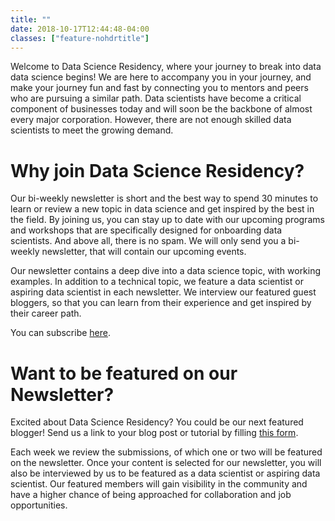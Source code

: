 ```yaml
---
title: ""
date: 2018-10-17T12:44:48-04:00
classes: ["feature-nohdrtitle"]
---
```


Welcome to Data Science Residency, where your journey to break into data data science begins! We are here to accompany you in your journey, and make your journey fun and fast by connecting you to mentors and peers who are pursuing a similar path. Data scientists have become a critical component of businesses today and will soon be the backbone of almost every major corporation. However, there are not enough skilled data scientists to meet the growing demand.

# Why join Data Science Residency?

Our bi-weekly newsletter is short and the best way to spend 30 minutes to learn or review a new topic in data science and get inspired by the best in the field. By joining us, you can stay up to date with our upcoming programs and workshops that are specifically designed for onboarding data scientists. And above all, there is no spam. We will only send you a bi-weekly newsletter, that will contain our upcoming events.

Our newsletter contains a deep dive into a data science topic, with working examples. In addition to a technical topic, we feature a data scientist or aspiring data scientist in each newsletter. We interview our featured guest bloggers, so that you can learn from their experience and get inspired by their career path.

You can subscribe [here](http://eepurl.com/dJEhi-/).

# Want to be featured on our Newsletter?

Excited about Data Science Residency? You could be our next featured blogger! Send us a link to your blog post or tutorial by filling [this form](https://goo.gl/forms/Eqr02hyU84VF6K5J3).

Each week we review the submissions, of which one or two will be featured on the newsletter. Once your content is selected for our newsletter, you will also be interviewed by us to be featured as a data scientist or aspiring data scientist. Our featured members will gain visibility in the community and have a higher chance of being approached for collaboration and job opportunities.
